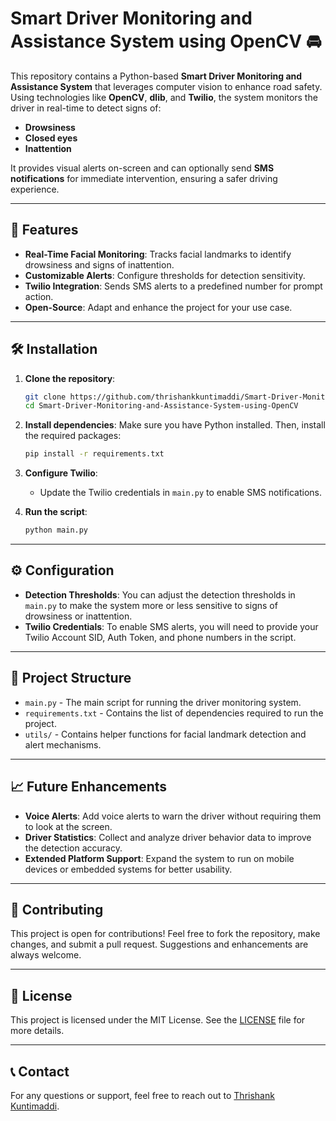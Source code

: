 # Smart Driver Monitoring and Assistance System using OpenCV 🚘

This repository contains a Python-based **Smart Driver Monitoring and Assistance System** that leverages computer vision to enhance road safety. Using technologies like **OpenCV**, **dlib**, and **Twilio**, the system monitors the driver in real-time to detect signs of:

- **Drowsiness**
- **Closed eyes**
- **Inattention**

It provides visual alerts on-screen and can optionally send **SMS notifications** for immediate intervention, ensuring a safer driving experience.

---

## 🔧 Features

- **Real-Time Facial Monitoring**: Tracks facial landmarks to identify drowsiness and signs of inattention.
- **Customizable Alerts**: Configure thresholds for detection sensitivity.
- **Twilio Integration**: Sends SMS alerts to a predefined number for prompt action.
- **Open-Source**: Adapt and enhance the project for your use case.

---

## 🛠️ Installation

1. **Clone the repository**:
   ```bash
   git clone https://github.com/thrishankkuntimaddi/Smart-Driver-Monitoring-and-Assistance-System-using-OpenCV.git
   cd Smart-Driver-Monitoring-and-Assistance-System-using-OpenCV
   ```

2. **Install dependencies**:
   Make sure you have Python installed. Then, install the required packages:
   ```bash
   pip install -r requirements.txt
   ```

3. **Configure Twilio**:
   - Update the Twilio credentials in `main.py` to enable SMS notifications.

4. **Run the script**:
   ```bash
   python main.py
   ```

---

## ⚙️ Configuration

- **Detection Thresholds**: You can adjust the detection thresholds in `main.py` to make the system more or less sensitive to signs of drowsiness or inattention.
- **Twilio Credentials**: To enable SMS alerts, you will need to provide your Twilio Account SID, Auth Token, and phone numbers in the script.

---

## 📂 Project Structure

- `main.py` - The main script for running the driver monitoring system.
- `requirements.txt` - Contains the list of dependencies required to run the project.
- `utils/` - Contains helper functions for facial landmark detection and alert mechanisms.

---

## 📈 Future Enhancements

- **Voice Alerts**: Add voice alerts to warn the driver without requiring them to look at the screen.
- **Driver Statistics**: Collect and analyze driver behavior data to improve the detection accuracy.
- **Extended Platform Support**: Expand the system to run on mobile devices or embedded systems for better usability.

---

## 🤝 Contributing

This project is open for contributions! Feel free to fork the repository, make changes, and submit a pull request. Suggestions and enhancements are always welcome.

---

## 📄 License

This project is licensed under the MIT License. See the [LICENSE](LICENSE) file for more details.

---

## 📞 Contact

For any questions or support, feel free to reach out to [Thrishank Kuntimaddi](https://github.com/thrishankkuntimaddi).
